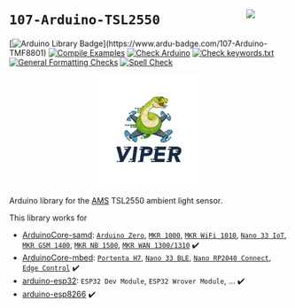 <a href="https://107-systems.org/"><img align="right" src="https://raw.githubusercontent.com/107-systems/.github/main/logo/107-systems.png" width="15%"></a>
`107-Arduino-TSL2550`
=====================
[![Arduino Library Badge](https://www.ardu-badge.com/badge/107-Arduino-TSL2550.svg?)](https://www.ardu-badge.com/107-Arduino-TMF8801)
[![Compile Examples](https://github.com/107-systems/107-Arduino-TSL2550/workflows/Compile%20Examples/badge.svg)](https://github.com/107-systems/107-Arduino-TSL2550/actions?workflow=Compile+Examples)
[![Check Arduino](https://github.com/107-systems/107-Arduino-TSL2550/actions/workflows/check-arduino.yml/badge.svg)](https://github.com/107-systems/107-Arduino-TSL2550/actions/workflows/check-arduino.yml)
[![Check keywords.txt](https://github.com/107-systems/107-Arduino-TSL2550/actions/workflows/check-keywords-txt.yml/badge.svg)](https://github.com/107-systems/107-Arduino-TSL2550/actions/workflows/check-keywords-txt.yml)
[![General Formatting Checks](https://github.com/107-systems/107-Arduino-TSL2550/workflows/General%20Formatting%20Checks/badge.svg)](https://github.com/107-systems/107-Arduino-TSL2550/actions?workflow=General+Formatting+Checks)
[![Spell Check](https://github.com/107-systems/107-Arduino-TSL2550/workflows/Spell%20Check/badge.svg)](https://github.com/107-systems/107-Arduino-TSL2550/actions?workflow=Spell+Check)

<p align="center">
  <a href="https://github.com/107-systems/107-Arduino-DroneCore"><img src="https://github.com/107-systems/.github/raw/main/logo/viper.jpg" width="40%"></a>
</p>

Arduino library for the [AMS](https://ams.com) TSL2550 ambient light sensor.

This library works for
* [ArduinoCore-samd](https://github.com/arduino/ArduinoCore-samd): [`Arduino Zero`](https://store.arduino.cc/arduino-zero), [`MKR 1000`](https://store.arduino.cc/arduino-mkr1000-wifi), [`MKR WiFi 1010`](https://store.arduino.cc/arduino-mkr-wifi-1010), [`Nano 33 IoT`](https://store.arduino.cc/arduino-nano-33-iot), [`MKR GSM 1400`](https://store.arduino.cc/arduino-mkr-gsm-1400-1415), [`MKR NB 1500`](https://store.arduino.cc/arduino-mkr-nb-1500-1413), [`MKR WAN 1300/1310`](https://store.arduino.cc/mkr-wan-1310) :heavy_check_mark:
* [ArduinoCore-mbed](https://github.com/arduino/ArduinoCore-mbed): [`Portenta H7`](https://store.arduino.cc/portenta-h7), [`Nano 33 BLE`](https://store.arduino.cc/arduino-nano-33-ble), [`Nano RP2040 Connect`](https://store.arduino.cc/nano-rp2040-connect), [`Edge Control`](https://store.arduino.cc/edge-control) :heavy_check_mark:
* [arduino-esp32](https://github.com/espressif/arduino-esp32): `ESP32 Dev Module`, `ESP32 Wrover Module`, ... :heavy_check_mark:
* [arduino-esp8266](https://github.com/esp8266/Arduino) :heavy_check_mark:
